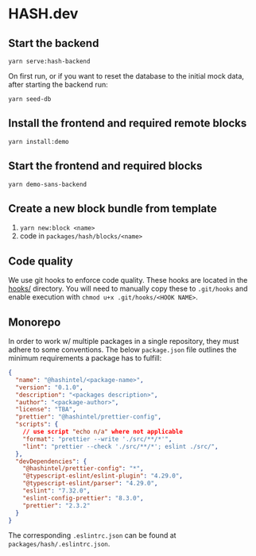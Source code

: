# HASH.dev

## Start the backend

```
yarn serve:hash-backend
```

On first run, or if you want to reset the database to the initial mock data, 
after starting the backend run:
```
yarn seed-db
```

## Install the frontend and required remote blocks
`yarn install:demo`

## Start the frontend and required blocks
`yarn demo-sans-backend`

## Create a new block bundle from template
1. `yarn new:block <name>`
2. code in `packages/hash/blocks/<name>`

## Code quality

We use git hooks to enforce code quality. These hooks are located in the
[hooks/](./hooks) directory. You will need to manually copy these to
`.git/hooks` and enable execution with `chmod u+x .git/hooks/<HOOK NAME>`.

## Monorepo
In order to work w/ multiple packages in a single repository, they must adhere to some conventions.
The below `package.json` file outlines the minimum requirements a package has to fulfill:
```json
{
  "name": "@hashintel/<package-name>",
  "version": "0.1.0",
  "description": "<packages description>",
  "author": "<package-author>",
  "license": "TBA",
  "prettier": "@hashintel/prettier-config",
  "scripts": {
    // use script "echo n/a" where not applicable
    "format": "prettier --write './src/**/*'",
    "lint": "prettier --check './src/**/*'; eslint ./src/",
  },
  "devDependencies": {
    "@hashintel/prettier-config": "*",
    "@typescript-eslint/eslint-plugin": "4.29.0",
    "@typescript-eslint/parser": "4.29.0",
    "eslint": "7.32.0",
    "eslint-config-prettier": "8.3.0",
    "prettier": "2.3.2"
  }
}
```
The corresponding `.eslintrc.json` can be found at `packages/hash/.eslintrc.json`.